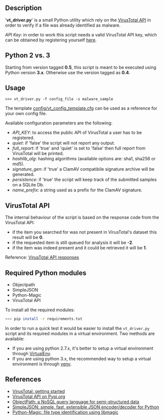 ## Description

'__vt_driver.py__' is a small Python utility which rely on the [VirusTotal API](https://developers.virustotal.com/reference) in order to verify if a file was already identified as malware.

*API Key*: in order to work this script needs a valid VirusTotal API key, which can be obtained by registering yourself [here](https://www.virustotal.com/gui/join-us).

## Python 2 vs. 3

Starting from version tagged **0.5**, this script is meant to be executed using Python version **3.x**. Otherwise use the version tagged as **0.4**.

## Usage

```
>>> vt_driver.py -f config_file -s malware_sample
```

The template [config/vt_config_template.cfg](config/vt_config_template.cfg) can be used as a reference for your own config file.

Available configuration parameters are the following:

- *API_KEY*: to access the public API of VirusTotal a user has to be registered.
- *quiet*: if 'false' the script will not report any output.
- *full_report*: if 'true' and 'quiet' is set to 'false' then full report from VirusTotal will be printed.
- *hashlib_alg*: hashing algorithms (available options are: sha1, sha256 or md5).
- *signature_gen*: if 'true' a ClamAV compatibile signature archive will be generated.
- *persistence*: if 'true' the script will keep track of the submitted samples on a SQLite Db.
- *name_prefix*: a string used as a prefix for the ClamAV signature.

## VirusTotal API

The internal behaviour of the script is based on the response code from the VirusTotal API:

- if the item you searched for was not present in VirusTotal's dataset this result will be **0**.
- if the requested item is still queued for analysis it will be **-2**.
- if the item was indeed present and it could be retrieved it will be **1**.

Reference: [VirusTotal API responses](https://developers.virustotal.com/reference#api-responses)

## Required Python modules

- Objectpath
- SimpleJSON
- Python-Magic
- VirusTotal API

To install all the required modules:
```bash
>>> pip install -r requirements.txt
```

In order to run a quick test it would be easier to install the ``vt_driver.py`` script and its required modules in a virtual environment. Two methods are available:

* If you are using python 2.7.x, it's better to setup a virtual environment through [VirtualEnv](https://realpython.com/python-virtual-environments-a-primer/).
* If you are using python 3.x, the recommended way to setup a virtual environment is through [venv](https://docs.python.org/3/tutorial/venv.html).

## References

- [VirusTotal: getting started](https://developers.virustotal.com/reference#getting-started)
- [VirusTotal API on Pypi.org](https://pypi.org/project/virustotal-api)
- [ObjectPath: a NoSQL query language for semi-structured data](https://pypi.org/project/objectpath)
- [SimpleJSON: simple, fast, extensible JSON encoder/decoder for Python](https://pypi.org/project/simplejson/)
- [Python-Magic: file type identification using libmagic](https://pypi.org/project/python-magic/)

